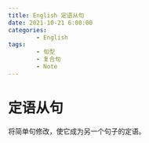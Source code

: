 ```yaml
---
title: English 定语从句
date: 2021-10-21 6:00:00
categories:
        - English
tags:
        - 句型
        - 复合句
        - Note
---
```


# 定语从句

将简单句修改，使它成为另一个句子的定语。
